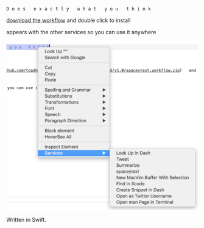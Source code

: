 ```
D o e s   e x a c t l y   w h a t   y o u   t h i n k
```


[download the workflow](https://github.com/toadhats/spaceytext/releases/download/v1.0/spaceytext.workflow.zip)   and double   click to install 

appears with the other services so you can use it anywhere




![screenshot](https://raw.githubusercontent.com/toadhats/spaceytext/master/Screen%20Shot%202016-01-11%20at%209.11.58%20PM.png)

Written in Swift.
